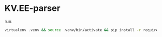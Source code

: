 # KV.EE-parser

run:
```sh
virtualenv .venv && source .venv/bin/activate && pip install -r requirements.txt
```
